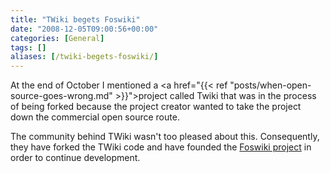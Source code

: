 ```yaml
---
title: "TWiki begets Foswiki"
date: "2008-12-05T09:00:56+00:00"
categories: [General]
tags: []
aliases: [/twiki-begets-foswiki/]
---
```


At the end of October I mentioned a <a href="{{< ref "posts/when-open-source-goes-wrong.md" >}}">project called Twiki that was in the process of being forked</a> because the project creator wanted to take the project down the commercial open source route.

The community behind TWiki wasn't too pleased about this. Consequently, they have forked the TWiki code and have founded the <a href="http://foswiki.org/Home/WebHome">Foswiki project</a> in order to continue development.
